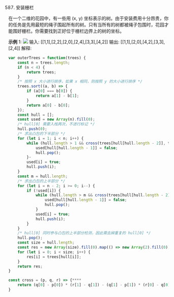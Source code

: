 587. 安装栅栏

在一个二维的花园中，有一些用 (x, y) 坐标表示的树。由于安装费用十分昂贵，你的任务是先用最短的绳子围起所有的树。只有当所有的树都被绳子包围时，花园才能围好栅栏。你需要找到正好位于栅栏边界上的树的坐标。

**示例** 1:
![](https://assets.leetcode-cn.com/aliyun-lc-upload/uploads/2018/10/12/erect_the_fence_1.png)
输入: [[1,1],[2,2],[2,0],[2,4],[3,3],[4,2]]
输出: [[1,1],[2,0],[4,2],[3,3],[2,4]]
解释:

```js
var outerTrees = function(trees) {
    const n = trees.length;
    if (n < 4) {
        return trees;
    }
    /* 按照 x 大小进行排序，如果 x 相同，则按照 y 的大小进行排序 */
    trees.sort((a, b) => {
        if (a[0] === b[0]) {
            return a[1] - b[1];
        }
        return a[0] - b[0];
    });
    const hull = [];
    const used = new Array(n).fill(0);
    /* hull[0] 需要入栈两次，不进行标记 */
    hull.push(0);
    /* 求出凸包的下半部分 */
    for (let i = 1; i < n; i++) {
        while (hull.length > 1 && cross(trees[hull[hull.length - 2]], trees[hull[hull.length - 1]], trees[i]) < 0) {
            used[hull[hull.length - 1]] = false;
            hull.pop();
        }·
        used[i] = true;
        hull.push(i);
    }
    const m = hull.length;
    /* 求出凸包的上半部分 */
    for (let i = n - 2; i >= 0; i--) {
        if (!used[i]) {
            while (hull.length > m && cross(trees[hull[hull.length - 2]], trees[hull[hull.length - 1]], trees[i]) < 0) {
                used[hull[hull.length - 1]] = false;
                hull.pop();
            }
            used[i] = true;
            hull.push(i);
        }
    }
    /* hull[0] 同时参与凸包的上半部分检测，因此需去掉重复的 hull[0] */
    hull.pop();
    const size = hull.length;
    const res = new Array(size).fill(0).map(() => new Array(2).fill(0));
    for (let i = 0; i < size; i++) {
        res[i] = trees[hull[i]];
    }
    return res;
}

const cross = (p, q, r) => {****
    return (q[0] - p[0]) * (r[1] - q[1]) - (q[1] - p[1]) * (r[0] - q[0]);
}
